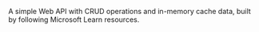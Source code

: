 ﻿A simple Web API with CRUD operations and in-memory cache data, built by following Microsoft Learn resources.
